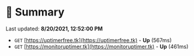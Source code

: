 # 📖 Summary
Last updated: **8/20/2021, 12:52:00 PM**

- `GET` [https://uptimerfree.tk](https://uptimerfree.tk) - **Up** (567ms)
- `GET` [https://monitoruptimer.tk](https://monitoruptimer.tk) - **Up** (461ms)
